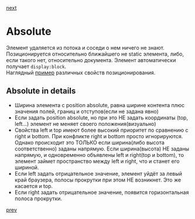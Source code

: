<a href="04.md">next</a>

<h1>Absolute</h1>

<div>
Элемент удаляется из потока и соседи о нем ничего не знают.
Позиционируется относительно ближайшего не static элемента, либо, если такого нет, относительно документа.
Элемент автоматически получает <code>display:block</code>.
</div>

<div>
Наглядный <a href="http://www.barelyfitz.com/screencast/html-training/css/positioning/">пример</a> различных свойств позиционирования.
</div>

<h2>Absolute in details</h2>

<ul>
<li>
    Ширина элемента с position absolute, равна ширине контента плюс значения полей, границ и отступов(если не задана явно)
</li>
<li>
    Если задать position absolute, но при это НЕ задать координаты (top, left...) элемент не меняет своего положения(визуально)
</li>
<li>
    Свойства left и top имеют более высокий приоритет по сравнению с right и bottom. При конфликте right и bottom просто игнорируются.
    <br/>
    Однако происходит это ТОЛЬКО если ширина(либо высота соответственно) заданы напрямую.
    Если ширина(высота) НЕ заданы напрямую, и одновременно объявлены left и right(top и bottom),
    то элемент займет пространство между left и right, что и станет его шириной.
</li>
<li>
    Если left задать отрицательное значение, элемент уйдёт за левый край браузера, полосы прокрутки при этом НЕ возникнет.
    Это же касается и top.
</li>
<li>
    Если right задать отрицательное значение, появится горизонтальная полоса прокрутки.
</li>
</ul>

<a href="02.md">prev</a>
